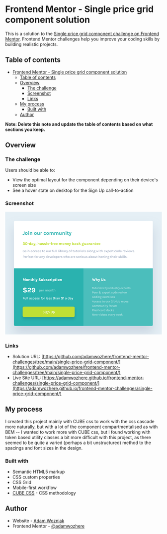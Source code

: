 # Frontend Mentor - Single price grid component solution

This is a solution to the [Single price grid component challenge on Frontend Mentor](https://www.frontendmentor.io/challenges/single-price-grid-component-5ce41129d0ff452fec5abbbc). Frontend Mentor challenges help you improve your coding skills by building realistic projects. 

## Table of contents

- [Frontend Mentor - Single price grid component solution](#frontend-mentor---single-price-grid-component-solution)
  - [Table of contents](#table-of-contents)
  - [Overview](#overview)
    - [The challenge](#the-challenge)
    - [Screenshot](#screenshot)
    - [Links](#links)
  - [My process](#my-process)
    - [Built with](#built-with)
  - [Author](#author)

**Note: Delete this note and update the table of contents based on what sections you keep.**

## Overview

### The challenge

Users should be able to:

- View the optimal layout for the component depending on their device's screen size
- See a hover state on desktop for the Sign Up call-to-action

### Screenshot

![](./screenshot.png)

### Links

- Solution URL: [https://github.com/adamwozhere/frontend-mentor-challenges/tree/main/single-price-grid-component/](https://github.com/adamwozhere/frontend-mentor-challenges/tree/main/single-price-grid-component/)
- Live Site URL: [https://adamwozhere.github.io/frontend-mentor-challenges/single-price-grid-component/](https://adamwozhere.github.io/frontend-mentor-challenges/single-price-grid-component/)

## My process

I created this project mainly with CUBE css to work with the css cascade more naturally, but with a lot of the component compartmentalised as with BEM -- I wanted to work more with CUBE css, but I found working with token based utility classes a bit more difficult with this project, as there seemed to be quite a varied (perhaps a bit unstructured) method to the spacings and font sizes in the design.

### Built with

- Semantic HTML5 markup
- CSS custom properties
- CSS Grid
- Mobile-first workflow
- [CUBE CSS](https://cube.fyi) - CSS methodology

## Author

- Website - [Adam Wozniak](https://www.adamwozniak.uk)
- Frontend Mentor - [@adamwozhere](https://www.frontendmentor.io/profile/adamwozhere)
